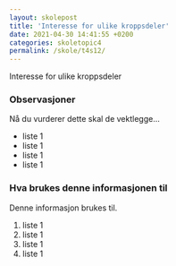 ```yaml
---
layout: skolepost
title: 'Interesse for ulike kroppsdeler'
date: 2021-04-30 14:41:55 +0200
categories: skoletopic4
permalink: /skole/t4s12/
---
```


Interesse for ulike kroppsdeler

### Observasjoner

Nå du vurderer dette skal de vektlegge...

- liste 1
- liste 1
- liste 1
- liste 1

### Hva brukes denne informasjonen til

Denne informasjon brukes til.

1. liste 1
2. liste 1
3. liste 1
4. liste 1
